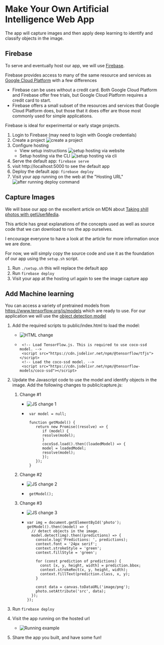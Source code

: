 # Make Your Own Artificial Intelligence Web App

The app will capture images and then apply deep learning to identify and classify objects in the image.

## Firebase

To serve and eventually host our app, we will use [Firebase](https://firebase.google.com/).

Firebase provides access to many of the same resource and services as [Google Cloud Platform](https://cloud.google.com/) with a few differences

- Firebase can be uses without a credit card. Both Google Cloud Platform and Firebase offer free trials, but Google Cloud Platform requires a credit card to start.
- Firebase offers a small subset of the resources and services that Google Cloud Platform does, but those that it does offer are those most commonly used for simple applications.

Firebase is ideal for experimental or early stage projects.

1. Login to Firebase (may need to login with Google credentials)
1. Create a project
   ![create a project](./doc/fb_intro.gif 'Create a project')
1. Configure hosting
   - View setup instructions
     ![setup hosting via website](./doc/setup_hosting.gif 'Setup hosting via website')
   - Setup hosting via the CLI
     ![setup hosting via cli](./doc/setup_hosting_cli.gif 'Setup hosting via CLI')
1. Serve the default app: `firebase serve`
1. visit http://localhost:5000 to see the default app
1. Deploy the default app: `firebase deploy`
1. Visit your app running on the web at the "Hosting URL"
   ![after running deploy command](./doc/hosting_success.png 'After running deploy command')

## Capture Images

We will base our app on the excellent article on MDN about [Taking shill photos with getUserMedia](https://developer.mozilla.org/en-US/docs/Web/API/Media_Capture_and_Streams_API/Taking_still_photos#).

This article has great explanations of the concepts used as well as source code that we can download to run the app ourselves.

I encourage everyone to have a look at the article for more information once we are done.

For now, we will simply copy the source code and use it as the foundation of our app using the `setup.sh` script.

1. Run `./setup.sh` this will replace the default app
1. Run `firebase deploy`
1. Visit your app at the hosting url again to see the image capture app

## Add Machine learning

You can access a variety of pretrained models from https://www.tensorflow.org/js/models which are ready to use. For our application we will use the [object detection model](https://github.com/tensorflow/tfjs-models/tree/master/coco-ssd)

1. Add the required scripts to public/index.html to load the model:

   - ![HTML change](./doc/index_change.png 'HTML change')
   - ```
      <!-- Load TensorFlow.js. This is required to use coco-ssd model. -->
      <script src="https://cdn.jsdelivr.net/npm/@tensorflow/tfjs"></script>
      <!-- Load the coco-ssd model. -->
      <script src="https://cdn.jsdelivr.net/npm/@tensorflow-models/coco-ssd"></script>
     ```

1. Update the Javascript code to use the model and identify objects in the image. Add the following changes to public/capture.js:

   1. Change #1

      - ![JS change 1](./doc/js_change_1.png 'JS change #1')
      - ```
         var model = null;

         function getModel() {
            return new Promise((resolve) => {
               if (model) {
               resolve(model);
               }
               cocoSsd.load().then((loadedModel) => {
               model = loadedModel;
               resolve(model);
               });
            });
         }
        ```

   2. Change #2
      - ![JS change 2](./doc/js_change_2.png 'JS change #2')
      - ```
         getModel();
        ```
   3. Change #3

      - ![JS change 3](./doc/js_change_3.png 'JS change #3')
      - ```
        var img = document.getElementById('photo');
        getModel().then((model) => {
          // detect objects in the image.
          model.detect(img).then((predictions) => {
            console.log('Predictions: ', predictions);
            context.font = '24px serif';
            context.strokeStyle = 'green';
            context.fillStyle = 'green';

            for (const prediction of predictions) {
              const [x, y, height, width] = prediction.bbox;
              context.strokeRect(x, y, height, width);
              context.fillText(prediction.class, x, y);
            }

            const data = canvas.toDataURL('image/png');
            photo.setAttribute('src', data);
          });
        });
        ```

1. Run `firebase deploy`
1. Visit the app running on the hosted url
   - ![Running example](./doc/app_example.png 'Running example')
1. Share the app you built, and have some fun!
